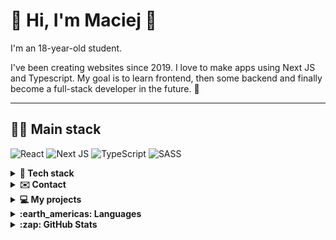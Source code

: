 # <b>👋 Hi, I'm Maciej 🗿</b>

I'm an 18-year-old student. <br />

I've been creating websites since 2019. I love to make apps using Next JS and Typescript. My goal is to learn frontend, then some backend and finally become a full-stack developer in the future. 💪

---

## <b>👨‍💻 Main stack</b>
![React](https://img.shields.io/badge/React-20232A?style=for-the-badge&logo=react&logoColor)
![Next JS](https://img.shields.io/badge/Next-black?style=for-the-badge&logo=next.js&logoColor=white)
![TypeScript](https://img.shields.io/badge/typescript-%23007ACC.svg?style=for-the-badge&logo=typescript&logoColor=white)
![SASS](https://img.shields.io/badge/Sass-CC6699?style=for-the-badge&logo=sass&logoColor=white)
<!-- ![Tailwind](https://img.shields.io/badge/Tailwind-0ea5e9?style=for-the-badge&logo=tailwind-css&logoColor=white) -->


<details>
<summary><b>👷 Tech stack</b></summary>

### Languages:
  ![TypeScript](https://img.shields.io/badge/typescript-%23007ACC.svg?style=for-the-badge&logo=typescript&logoColor=white)
  ![JavaScript](https://img.shields.io/badge/javascript-%23323330.svg?style=for-the-badge&logo=javascript&logoColor=%23F7DF1E)
  ![HTML5](https://img.shields.io/badge/html5-%23E34F26.svg?style=for-the-badge&logo=html5&logoColor=white)
  ![CSS3](https://img.shields.io/badge/css3-%231572B6.svg?style=for-the-badge&logo=css3&logoColor=white)


### Frameworks/Libraries:

  ![React](https://img.shields.io/badge/React-20232A?style=for-the-badge&logo=react&logoColor)
  ![Next JS](https://img.shields.io/badge/Next-black?style=for-the-badge&logo=next.js&logoColor=white)
  ![SASS](https://img.shields.io/badge/Sass-CC6699?style=for-the-badge&logo=sass&logoColor=white)
  ![Tailwind](https://img.shields.io/badge/Tailwind-0ea5e9?style=for-the-badge&logo=tailwind-css&logoColor=white)

### Cloud Providers:
  ![Vercel](https://img.shields.io/badge/vercel-%23000000.svg?style=for-the-badge&logo=vercel&logoColor=white)
  ![Netlify](https://img.shields.io/badge/netlify-%23000000.svg?style=for-the-badge&logo=netlify&logoColor=#00C7B7)

### Tools:
  ![Git](https://img.shields.io/badge/git-%23F05033.svg?style=for-the-badge&logo=git&logoColor=white)
  ![GitHub](https://img.shields.io/badge/github-%23121011.svg?style=for-the-badge&logo=github&logoColor=white)
  ![Yarn](https://img.shields.io/badge/yarn-blue.svg?style=for-the-badge&logo=yarn&logoColor=white)
  ![Jest](https://img.shields.io/badge/-jest-%23C21325?style=for-the-badge&logo=jest&logoColor=white)
  ![ESLint](https://img.shields.io/badge/ESLint-4B3263?style=for-the-badge&logo=eslint&logoColor=white)
  ![CodeSandbox](https://img.shields.io/badge/Codesandbox-040404?style=for-the-badge&logo=codesandbox&logoColor=DBDBDB)
  ![Visual Studio Code](https://img.shields.io/badge/Visual%20Studio%20Code-0078d7.svg?style=for-the-badge&logo=visual-studio-code&logoColor=white)


### CI/CD:
  ![GitHub Actions](https://img.shields.io/badge/github%20actions-%232671E5.svg?style=for-the-badge&logo=githubactions&logoColor=white)
</details>


<details>
  <summary><b>✉️ Contact</b></summary>
  <ul>
  <li>Email: <code>maciejgarncarski@protonmail.com</code> </li>
  <li>Discord: <code>Maciej#1842</code></li>
  </ul>
</details>

<details>
<summary><b>💻 My projects</b></summary>

  - [🔍 Github Searcher ](https://github.com/MaciejGarncarski/github-searcher) - NextJS app, which uses Github's REST API to show users and repositories. Tech stack: Typescript, Next, react-query, tailwind, Jest.

  - [👟 Shoe Shop 🛒](https://github.com/MaciejGarncarski/shoe-shop) - Typescript app, created to understand how much React makes life easier. While creating "Shoe Shop" I've learned about immutable code, map, filter, accessibility. Tech stack: own router, typescirpt, sass, html.

  - [📖 Book app](https://github.com/MaciejGarncarski/maciejgarncarski.github.io) - React app created for my classmates, so we don't have to carry this damn book :~)! Tech stack: React, Typescript, sass, Cypress.

  - [🧑‍💼 Business website 🌍](https://github.com/MaciejGarncarski/Buisness-Website) - Landing page made using React, Styled-Components, framer-motion, typescript.
</details>

<details>
  <summary><b>:earth_americas: Languages</b></summary>
  <ul>
  <li> English - B2</li>
  <li>Polish - Native</li>
  </ul>
</details>

<details>
  <summary><b>:zap: GitHub Stats</b></summary>
    <img align="left" alt="MaciejGarncarski's GitHub Stats" src="https://github-readme-stats.vercel.app/api?username=MaciejGarncarski&show_icons=true&hide_border=false&title_color=ff652f&icon_color=FFE400&bg_color=09131B&text_color=ffffff&border_color=0c1a25" />
</details>